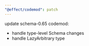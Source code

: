 ```yaml
---
"@effect/codemod": patch
---
```


update schema-0.65 codemod:

- handle type-level Schema changes
- handle LazyArbitrary type
